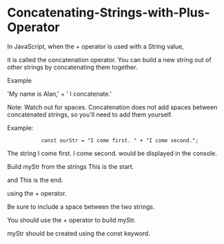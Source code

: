 # Concatenating-Strings-with-Plus-Operator

In JavaScript, when the + operator is used with a String value, 

 it is called the concatenation operator. You can build a new string out of other strings by concatenating them together.
 
Example

'My name is Alan,' + ' I concatenate.'

Note: Watch out for spaces. Concatenation does not add spaces between concatenated strings, so you'll need to add them yourself.

   Example:

               const ourStr = "I come first. " + "I come second.";
               
The string I come first. I come second. would be displayed in the console.

Build myStr from the strings This is the start.

and This is the end.

using the + operator. 

Be sure to include a space between the two strings.

You should use the + operator to build myStr.

myStr should be created using the const keyword.
